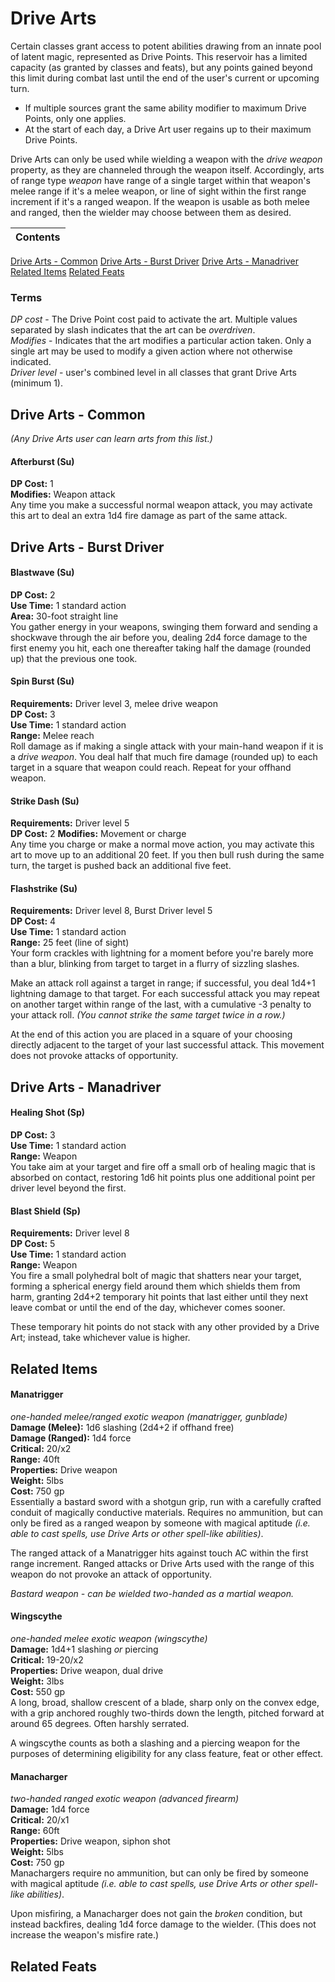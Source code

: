 # Drive Arts
Certain classes grant access to potent abilities drawing from an innate pool of latent magic, represented as Drive Points.
This reservoir has a limited capacity (as granted by classes and feats), but any points gained beyond this limit during combat last until the end of the user's current or upcoming turn.

- If multiple sources grant the same ability modifier to maximum Drive Points, only one applies.
- At the start of each day, a Drive Art user regains up to their maximum Drive Points.

Drive Arts can only be used while wielding a weapon with the *drive weapon* property, as they are channeled through the weapon itself. Accordingly, arts of range type *weapon* have range of a single target within that weapon's melee range if it's a melee weapon, or line of sight within the first range increment if it's a ranged weapon. If the weapon is usable as both melee and ranged, then the wielder may choose between them as desired.

|Contents|
|-|
[Drive Arts - Common](#drive-arts---common)
[Drive Arts - Burst Driver](#drive-arts---burst-driver)
[Drive Arts - Manadriver](#drive-arts---manadriver)
[Related Items](#related-items)
[Related Feats](#related-feats)

### Terms
*DP cost* - The Drive Point cost paid to activate the art. Multiple values separated by slash indicates that the art can be *overdriven*.   
*Modifies* - Indicates that the art modifies a particular action taken. Only a single art may be used to modify a given action where not otherwise indicated.  
*Driver level* - user's combined level in all classes that grant Drive Arts (minimum 1).  

## Drive Arts - Common
*(Any Drive Arts user can learn arts from this list.)*

#### Afterburst (Su)
**DP Cost:** 1  
**Modifies:** Weapon attack  
Any time you make a successful normal weapon attack, you may activate this art to deal an extra 1d4 fire damage as part of the same attack.

## Drive Arts - Burst Driver

#### Blastwave (Su)
**DP Cost:** 2  
**Use Time:** 1 standard action  
**Area:** 30-foot straight line  
You gather energy in your weapons, swinging them forward and sending a shockwave through the air before you, dealing 2d4 force damage to the first enemy you hit, each one thereafter taking half the damage (rounded up) that the previous one took.

#### Spin Burst (Su)
**Requirements:** Driver level 3, melee drive weapon  
**DP Cost:** 3  
**Use Time:** 1 standard action  
**Range:** Melee reach  
Roll damage as if making a single attack with your main-hand weapon if it is a *drive weapon*. You deal half that much fire damage (rounded up) to each target in a square that weapon could reach. Repeat for your offhand weapon.

#### Strike Dash (Su)
**Requirements:** Driver level 5  
**DP Cost:** 2
**Modifies:** Movement or charge  
Any time you charge or make a normal move action, you may activate this art to move up to an additional 20 feet. If you then bull rush during the same turn, the target is pushed back an additional five feet.

#### Flashstrike (Su)
**Requirements:** Driver level 8, Burst Driver level 5  
**DP Cost:** 4  
**Use Time:** 1 standard action  
**Range:** 25 feet (line of sight)  
Your form crackles with lightning for a moment before you're barely more than a blur, blinking from target to target in a flurry of sizzling slashes.

Make an attack roll against a target in range; if successful, you deal 1d4+1 lightning damage to that target. For each successful attack you may repeat on another target within range of the last, with a cumulative -3 penalty to your attack roll. *(You cannot strike the same target twice in a row.)*

At the end of this action you are placed in a square of your choosing directly adjacent to the target of your last successful attack. This movement does not provoke attacks of opportunity.

## Drive Arts - Manadriver

#### Healing Shot (Sp)
**DP Cost:** 3  
**Use Time:** 1 standard action  
**Range:** Weapon  
You take aim at your target and fire off a small orb of healing magic that is absorbed on contact, restoring 1d6 hit points plus one additional point per driver level beyond the first.


#### Blast Shield (Sp)
**Requirements:** Driver level 8  
**DP Cost:** 5  
**Use Time:** 1 standard action  
**Range:** Weapon  
You fire a small polyhedral bolt of magic that shatters near your target, forming a spherical energy field around them which shields them from harm, granting 2d4+2 temporary hit points that last either until they next leave combat or until the end of the day, whichever comes sooner.

These temporary hit points do not stack with any other provided by a Drive Art; instead, take whichever value is higher.


## Related Items
#### Manatrigger
*one-handed melee/ranged exotic weapon (manatrigger, gunblade)*  
**Damage (Melee):**  1d6 slashing (2d4+2 if offhand free)   
**Damage (Ranged):** 1d4 force  
**Critical:** 20/x2  
**Range:** 40ft  
**Properties:** Drive weapon  
**Weight:** 5lbs  
**Cost:** 750 gp  
Essentially a bastard sword with a shotgun grip, run with a carefully crafted conduit of magically conductive materials. Requires no ammunition, but can only be fired as a ranged weapon by someone with magical aptitude *(i.e. able to cast spells, use Drive Arts or other spell-like abilities)*.

The ranged attack of a Manatrigger hits against touch AC within the first range increment. Ranged attacks or Drive Arts used with the range of this weapon do not provoke an attack of opportunity.

*Bastard weapon - can be wielded two-handed as a martial weapon.*

#### Wingscythe
*one-handed melee exotic weapon (wingscythe)*  
**Damage:** 1d4+1 slashing *or* piercing  
**Critical:** 19-20/x2  
**Properties:** Drive weapon, dual drive  
**Weight:** 3lbs  
**Cost:** 550 gp  
A long, broad, shallow crescent of a blade, sharp only on the convex edge, with a grip anchored roughly two-thirds down the length, pitched forward at around 65 degrees. Often harshly serrated.

A wingscythe counts as both a slashing and a piercing weapon for the purposes of determining eligibility for any class feature, feat or other effect.

#### Manacharger
*two-handed ranged exotic weapon (advanced firearm)*  
**Damage:** 1d4 force  
**Critical:** 20/x1  
**Range:** 60ft  
**Properties:** Drive weapon, siphon shot  
**Weight:** 5lbs  
**Cost:** 750 gp  
Manachargers require no ammunition, but can only be fired by someone with magical aptitude *(i.e. able to cast spells, use Drive Arts or other spell-like abilities)*.

Upon misfiring, a Manacharger does not gain the *broken* condition, but instead backfires, dealing 1d4 force damage to the wielder. (This does not increase the weapon's misfire rate.)

## Related Feats
